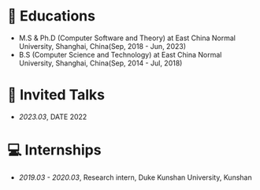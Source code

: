 
# 📖 Educations
- M.S & Ph.D (Computer Software and Theory) at East China Normal University, Shanghai, China(Sep, 2018 - Jun, 2023)
- B.S (Computer Science and Technology) at East China Normal University, Shanghai, China(Sep, 2014 - Jul, 2018)

# 💬 Invited Talks
- *2023.03*, DATE 2022

# 💻 Internships
- *2019.03 - 2020.03*, Research intern, Duke Kunshan University, Kunshan
